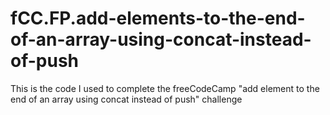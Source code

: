 # fCC.FP.add-elements-to-the-end-of-an-array-using-concat-instead-of-push
This is the code I used to complete the freeCodeCamp "add element to the end of an array using concat instead of push" challenge
